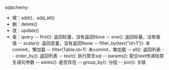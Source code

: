 sqlachemy:
- 增：add()、add_all()
- 删：delete()
- 改：update()
- 查：query
    -- first(): 返回标量，没有返回None
    -- one(): 返回标量，没有报错
    -- scalar(): 返回变量，没有返回None
    -- filter_by(text("id>1")): 未commit，懒加载
    -- filter(Table.id=1): 未commit，懒加载
    -- all(): 返回列表
    -- order_by(): 返回列表
    -- text(): 执行原生sql
    -- params(): 配合text传递给原生语句参数
    -- exists(): 是否存在
    -- group_by(): 分组
    -- join(): 关联

